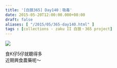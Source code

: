 ```yaml
---
title: '[白狼365] Day140：吸毒'
date: 2015-05-20T12:00:00.000+08:00
draft: false
aliases: [ "/2015/05/365-day140.html" ]
tags : [collections - zaku II 白狼・365 project]
---
```


[![](https://farm9.staticflickr.com/8869/17755833722_fcf377b199_z.jpg)](https://farm9.staticflickr.com/8869/17755833722_fcf377b199_z.jpg)

食K仔5仔就聽得多  
近期興食農藥呢～
